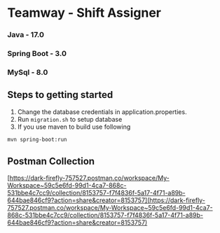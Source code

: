 # Teamway - Shift Assigner

### Java - 17.0
### Spring Boot - 3.0
### MySql - 8.0

## Steps to getting started

1. Change the database credentials in application.properties.
2. Run `migration.sh` to setup database
3. If you use maven to build use following
```bash
mvn spring-boot:run
```


## Postman Collection

[https://dark-firefly-757527.postman.co/workspace/My-Workspace~59c5e6fd-99d1-4ca7-868c-531bbe4c7cc9/collection/8153757-f7f4836f-5a17-4f71-a89b-644bae846cf9?action=share&creator=8153757](https://dark-firefly-757527.postman.co/workspace/My-Workspace~59c5e6fd-99d1-4ca7-868c-531bbe4c7cc9/collection/8153757-f7f4836f-5a17-4f71-a89b-644bae846cf9?action=share&creator=8153757)